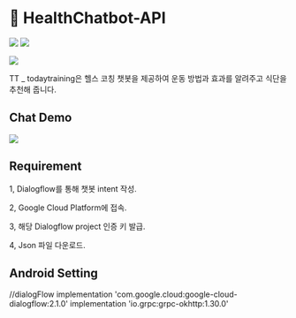 # :muscle: HealthChatbot-API
![](https://img.shields.io/badge/platform-Dialogflow-red)
![](https://img.shields.io/badge/platform-Android-green)

![](https://t1.daumcdn.net/cafeattach/1YuLa/7597d94a907f5214bcee86672cd738f98ef43bee)

TT _ todaytraining은 헬스 코칭 챗봇을 제공하여 운동 방법과 효과를 알려주고 식단을 추천해 줍니다.

## Chat Demo
![](https://t1.daumcdn.net/cafeattach/1YuLa/ae88ebe988efc1c04c090a5f8e362323c5d2171c)

## Requirement
1, Dialogflow를 통해 챗봇 intent 작성.

2, Google Cloud Platform에 접속.

3, 해당 Dialogflow project 인증 키 발급.

4, Json 파일 다운로드.

## Android Setting
 //dialogFlow
    implementation 'com.google.cloud:google-cloud-dialogflow:2.1.0'
    implementation 'io.grpc:grpc-okhttp:1.30.0'
